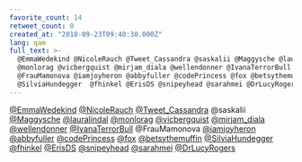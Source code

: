 ```yaml
---
favorite_count: 14
retweet_count: 0
created_at: "2018-09-23T09:40:30.000Z"
lang: qam
full_text: >-
  @EmmaWedekind @NicoleRauch @Tweet_Cassandra @saskalii @Maggysche @lauralindal
  @monlorag @vicbergquist @mirjam_diala @wellendonner @IvanaTerrorBull
  @FrauMamonova @iamjoyheron @abbyfuller @codePrincess @fox @betsythemuffin
  @SilviaHundegger  @fhinkel @ErisDS @snipeyhead @sarahmei @DrLucyRogers
---
```


[@EmmaWedekind](https://twitter.com/EmmaWedekind)
[@NicoleRauch](https://twitter.com/NicoleRauch)
[@Tweet_Cassandra](https://twitter.com/Tweet_Cassandra) @saskalii
[@Maggysche](https://twitter.com/Maggysche)
[@lauralindal](https://twitter.com/lauralindal)
[@monlorag](https://twitter.com/monlorag)
[@vicbergquist](https://twitter.com/vicbergquist)
[@mirjam_diala](https://twitter.com/mirjam_diala)
[@wellendonner](https://twitter.com/wellendonner)
[@IvanaTerrorBull](https://twitter.com/IvanaTerrorBull) @FrauMamonova
[@iamjoyheron](https://twitter.com/iamjoyheron)
[@abbyfuller](https://twitter.com/abbyfuller)
[@codePrincess](https://twitter.com/codePrincess)
[@fox](https://twitter.com/fox)
[@betsythemuffin](https://twitter.com/betsythemuffin)
[@SilviaHundegger](https://twitter.com/SilviaHundegger)
[@fhinkel](https://twitter.com/fhinkel) [@ErisDS](https://twitter.com/ErisDS)
[@snipeyhead](https://twitter.com/snipeyhead)
[@sarahmei](https://twitter.com/sarahmei)
[@DrLucyRogers](https://twitter.com/DrLucyRogers)
